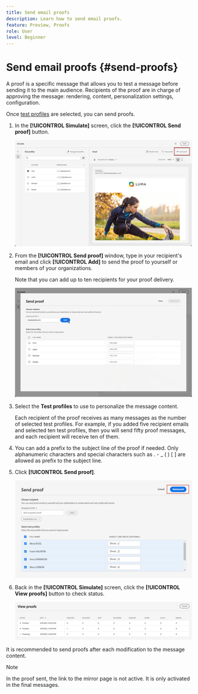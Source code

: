 ```yaml
---
title: Send email proofs
description: Learn how to send email proofs.
feature: Preview, Proofs
role: User
level: Beginner
---
```

# Send email proofs {#send-proofs}

A proof is a specific message that allows you to test a message before sending it to the main audience. Recipients of the proof are in charge of approving the message: rendering, content, personalization settings, configuration.

Once [test profiles](test-profiles.md) are selected, you can send proofs.

1. In the **[!UICONTROL Simulate]** screen, click the **[!UICONTROL Send proof]** button.

    ![](../email/assets/send-proof-button.png)

1. From the **[!UICONTROL Send proof]** window, type in your recipient's email and click **[!UICONTROL Add]** to send the proof to yourself or members of your organizations.

    Note that you can add up to ten recipients for your proof delivery.

    ![](../email/assets/send-proof-add.png)

1. Select the **Test profiles** to use to personalize the message content. 
    
    Each recipient of the proof receives as many messages as the number of selected test profiles. For example, if you added five recipient emails and selected ten test profiles, then you will send fifty proof messages, and each recipient will receive ten of them.

1. You can add a prefix to the subject line of the proof if needed. Only alphanumeric characters and special characters such as . - _ ( ) [ ] are allowed as prefix to the subject line.

1. Click **[!UICONTROL Send proof]**. 

    ![](../email/assets/send-proof-select.png)

1. Back in the **[!UICONTROL Simulate]** screen, click the  **[!UICONTROL View proofs]** button to check status.

    ![](../email/assets/send-proof-view.png)

It is recommended to send proofs after each modification to the message content.

>[!NOTE]
>
>In the proof sent, the link to the mirror page is not active. It is only activated in the final messages.

